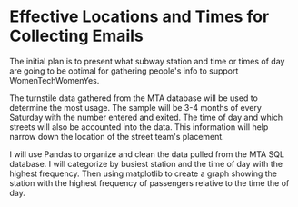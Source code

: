# Effective Locations and Times for Collecting Emails

The initial plan is to present what subway station and time or times of day are going to be optimal for gathering people's info to support WomenTechWomenYes.

The turnstile data gathered from the MTA database will be used to determine the most usage. The sample will be 3-4 months of every Saturday with the number entered and exited. The time of day and which streets will also be accounted into the data. This information will help narrow down the location of the street team's placement.

I will use Pandas to organize and clean the data pulled from the MTA SQL database. I will categorize by busiest station and the time of day with the highest frequency.  Then using matplotlib to create a graph showing the station with the highest frequency of passengers relative to the time the of day.
